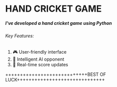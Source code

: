 # **HAND CRICKET GAME** #
##### I've developed a hand cricket game using Python #####


###### Key Features: ######
 1.  🎮 User-friendly interface
 2.   🤖 Intelligent AI opponent
 3. 🔄 Real-time score updates



++++++++++++++++++++++++++++BEST OF LUCK++++++++++++++++++++++++++++++

